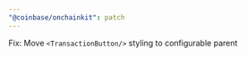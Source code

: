 ```yaml
---
"@coinbase/onchainkit": patch
---
```


Fix: Move `<TransactionButton/>` styling to configurable parent
